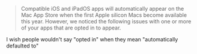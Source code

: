 > Compatible iOS and iPadOS apps will automatically appear on the Mac App Store when the first Apple silicon Macs become available this year. However, we noticed the following issues with one or more of your apps that are opted in to appear.

I wish people wouldn't say "opted in" when they mean "automatically defaulted to"
